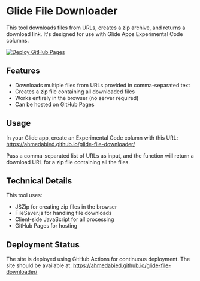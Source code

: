 # Glide File Downloader

This tool downloads files from URLs, creates a zip archive, and returns a download link. It's designed for use with Glide Apps Experimental Code columns.

[![Deploy GitHub Pages](https://github.com/Ahmedabied/glide-file-downloader/actions/workflows/pages.yml/badge.svg)](https://github.com/Ahmedabied/glide-file-downloader/actions/workflows/pages.yml)

## Features

- Downloads multiple files from URLs provided in comma-separated text
- Creates a zip file containing all downloaded files
- Works entirely in the browser (no server required)
- Can be hosted on GitHub Pages

## Usage

In your Glide app, create an Experimental Code column with this URL:
https://ahmedabied.github.io/glide-file-downloader/

Pass a comma-separated list of URLs as input, and the function will return a download URL for a zip file containing all the files.

## Technical Details

This tool uses:
- JSZip for creating zip files in the browser
- FileSaver.js for handling file downloads
- Client-side JavaScript for all processing
- GitHub Pages for hosting

## Deployment Status

The site is deployed using GitHub Actions for continuous deployment. The site should be available at: https://ahmedabied.github.io/glide-file-downloader/
